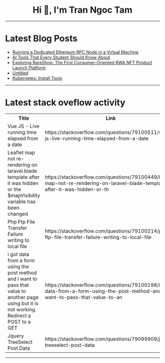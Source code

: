 <h1 align="center">Hi 👋, I'm Tran Ngoc Tam</h1>

---

# Latest Blog Posts 
<!-- BLOG-POST-LIST:START -->
- [Running a Dedicated Ethereum RPC Node in a Virtual Machine](https://dev.to/nodeshiftcloud/running-a-dedicated-ethereum-rpc-node-in-a-virtual-machine-2fk4)
- [AI Tools That Every Student Should Know About](https://dev.to/growkon21/ai-tools-that-every-student-should-know-about-n44)
- [Exploring RareShop: The First Consumer-Oriented RWA NFT Product Launch Platform](https://dev.to/mint_/exploring-rareshop-the-first-consumer-oriented-rwa-nft-product-launch-platform-4bop)
- [Untitled](https://dev.to/muhammad_ibrahim_8f51c6b1/untitled-4ppk)
- [Kubernetes: Install Tools](https://dev.to/jutionck/kubernetes-install-tools-5dik)
<!-- BLOG-POST-LIST:END -->

---

# Latest stack oveflow activity
<table>
  <tr><th>Title</th><th>Link</th></tr>
  <!-- STACKOVERFLOW:START --><tr><td>Vue JS - Live running time elapsed from a date</td><td>https://stackoverflow.com/questions/79100511/vue-js-live-running-time-elapsed-from-a-date</td></tr><tr><td>Leaflet map not re-rendering on laravel.blade template after it was hidden or the $mapVisibility variable has been changed</td><td>https://stackoverflow.com/questions/79100449/leaflet-map-not-re-rendering-on-laravel-blade-template-after-it-was-hidden-or-th</td></tr><tr><td>Php Ftp File Transfer Failure writing to local file</td><td>https://stackoverflow.com/questions/79100214/php-ftp-file-transfer-failure-writing-to-local-file</td></tr><tr><td>i got data from a form using the post method and i want to pass that value to another page using but it is not working. Redirect a POST to a GET</td><td>https://stackoverflow.com/questions/79100198/i-got-data-from-a-form-using-the-post-method-and-i-want-to-pass-that-value-to-an</td></tr><tr><td>Jquery TreeSelect Post Data</td><td>https://stackoverflow.com/questions/79099909/jquery-treeselect-post-data</td></tr><!-- STACKOVERFLOW:END -->
</table>

---


